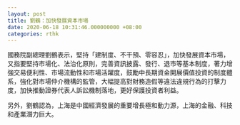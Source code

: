 ```yaml
---
layout: post
title: 劉鶴：加快發展資本市場
date: 2020-06-18 10:31:46.000000000 +08:00
categories: rthk
---
```


國務院副總理劉鶴表示，堅持「建制度、不干預、零容忍」，加快發展資本市場，又指要堅持市場化、法治化原則，完善資訊披露、發行、退市等基本制度，著力增強交易便利性、市場流動性和市場活躍度，鼓勵中長期資金開展價值投資的制度體系，強化對市場仲介機構的監管，大幅提高對財務造假等違法違規行為的打擊力度，加快推動證券代表人訴訟機制落地，更好保護投資者利益。

另外，劉鶴認為，上海是中國經濟發展的重要增長極和動力源，上海的金融、科技和產業潛力巨大。
